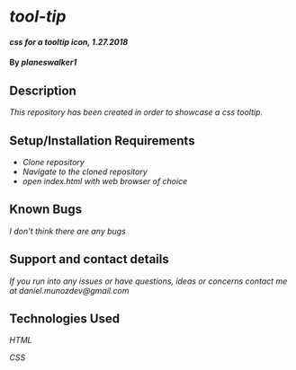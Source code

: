 # _tool-tip_

#### _css for a tooltip icon, 1.27.2018_

#### By _**planeswalker1**_

## Description

_This repository has been created in order to showcase a css tooltip._

## Setup/Installation Requirements

* _Clone repository_
* _Navigate to the cloned repository_
* _open index.html with web browser of choice_

## Known Bugs

_I don't think there are any bugs_

## Support and contact details

_If you run into any issues or have questions, ideas or concerns contact me at daniel.munozdev@gmail.com_

## Technologies Used

_HTML_

_CSS_
